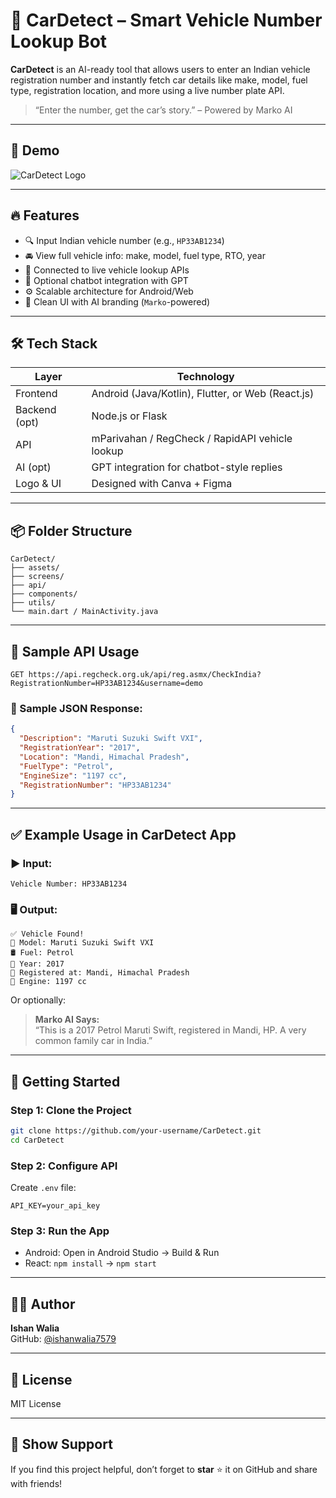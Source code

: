 
# 🚗 CarDetect – Smart Vehicle Number Lookup Bot

**CarDetect** is an AI-ready tool that allows users to enter an Indian vehicle registration number and instantly fetch car details like make, model, fuel type, registration location, and more using a live number plate API.

> “Enter the number, get the car’s story.” – Powered by Marko AI

---

## 📱 Demo

![CarDetect Logo](./assets/CarDetect.png)

---

## 🔥 Features

- 🔍 Input Indian vehicle number (e.g., `HP33AB1234`)
- 🚘 View full vehicle info: make, model, fuel type, RTO, year
- 📡 Connected to live vehicle lookup APIs
- 🧠 Optional chatbot integration with GPT
- ⚙️ Scalable architecture for Android/Web
- 🎨 Clean UI with AI branding (`Marko`-powered)

---

## 🛠️ Tech Stack

| Layer        | Technology        |
|--------------|-------------------|
| Frontend     | Android (Java/Kotlin), Flutter, or Web (React.js) |
| Backend (opt)| Node.js or Flask |
| API          | mParivahan / RegCheck / RapidAPI vehicle lookup |
| AI (opt)     | GPT integration for chatbot-style replies |
| Logo & UI    | Designed with Canva + Figma |

---

## 📦 Folder Structure

```
CarDetect/
├── assets/
├── screens/
├── api/
├── components/
├── utils/
└── main.dart / MainActivity.java
```

---

## 📡 Sample API Usage

```http
GET https://api.regcheck.org.uk/api/reg.asmx/CheckIndia?RegistrationNumber=HP33AB1234&username=demo
```

### 🧪 Sample JSON Response:

```json
{
  "Description": "Maruti Suzuki Swift VXI",
  "RegistrationYear": "2017",
  "Location": "Mandi, Himachal Pradesh",
  "FuelType": "Petrol",
  "EngineSize": "1197 cc",
  "RegistrationNumber": "HP33AB1234"
}
```

---

## ✅ Example Usage in CarDetect App

### ▶️ Input:
```
Vehicle Number: HP33AB1234
```

### 🖥️ Output:
```
✅ Vehicle Found!
🧾 Model: Maruti Suzuki Swift VXI
🛢️ Fuel: Petrol
📅 Year: 2017
📍 Registered at: Mandi, Himachal Pradesh
🔢 Engine: 1197 cc
```

Or optionally:

> **Marko AI Says:**  
> “This is a 2017 Petrol Maruti Swift, registered in Mandi, HP. A very common family car in India.”

---

## 🚀 Getting Started

### Step 1: Clone the Project
```bash
git clone https://github.com/your-username/CarDetect.git
cd CarDetect
```

### Step 2: Configure API
Create `.env` file:
```
API_KEY=your_api_key
```

### Step 3: Run the App
- Android: Open in Android Studio → Build & Run
- React: `npm install` → `npm start`

---

## 👨‍💻 Author

**Ishan Walia**  
GitHub: [@ishanwalia7579](https://github.com/ishanwalia7579)

---

## 📄 License

MIT License

---

## 🌟 Show Support

If you find this project helpful, don’t forget to **star** ⭐ it on GitHub and share with friends!
